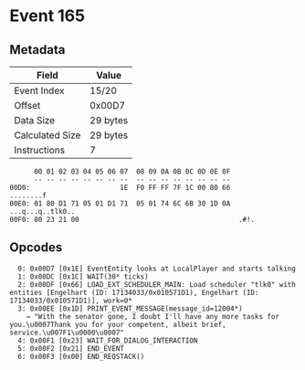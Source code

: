 # Event 165

## Metadata

| Field           | Value    |
|-----------------|----------|
| Event Index     | 15/20    |
| Offset          | 0x00D7   |
| Data Size       | 29 bytes |
| Calculated Size | 29 bytes |
| Instructions    | 7        |

```
      00 01 02 03 04 05 06 07  08 09 0A 0B 0C 0D 0E 0F
      -- -- -- -- -- -- -- --  -- -- -- -- -- -- -- --
00D0:                      1E  F0 FF FF 7F 1C 00 80 66         ........f
00E0: 01 80 D1 71 05 01 D1 71  05 01 74 6C 6B 30 1D 0A  ...q...q..tlk0..
00F0: 80 23 21 00                                       .#!.            
```

## Opcodes

```
  0: 0x00D7 [0x1E] EventEntity looks at LocalPlayer and starts talking
  1: 0x00DC [0x1C] WAIT(30* ticks)
  2: 0x00DF [0x66] LOAD_EXT_SCHEDULER_MAIN: Load scheduler "tlk0" with entities [Engelhart (ID: 17134033/0x010571D1), Engelhart (ID: 17134033/0x010571D1)], work=0*
  3: 0x00EE [0x1D] PRINT_EVENT_MESSAGE(message_id=12004*)
    → "With the senator gone, I doubt I'll have any more tasks for you.\u0007Thank you for your competent, albeit brief, service.\u007F1\u0000\u0007"
  4: 0x00F1 [0x23] WAIT_FOR_DIALOG_INTERACTION
  5: 0x00F2 [0x21] END_EVENT
  6: 0x00F3 [0x00] END_REQSTACK()
```
